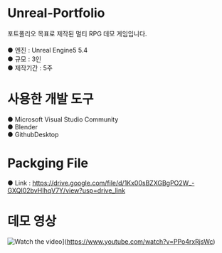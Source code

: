 # Unreal-Portfolio

포트폴리오 목표로 제작된 멀티 RPG 데모 게임입니다.<br/>
<br/>
● 엔진 : Unreal Engine5 5.4 <br/>
● 규모 : 3인 <br/>
● 제작기간 : 5주 <br/>

# 사용한 개발 도구<br/>
● Microsoft Visual Studio Community<br/>
● Blender<br/>
● GithubDesktop<br/>

# Packging File
● Link : https://drive.google.com/file/d/1Kx00sBZXGBgPO2W_-GXQI02bvHIhqV7Y/view?usp=drive_link

# 데모 영상
![Watch the video](https://img.youtube.com/vi/PPo4rxRjsWc/0.jpg)](https://www.youtube.com/watch?v=PPo4rxRjsWc)

